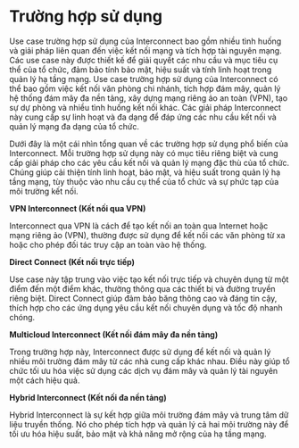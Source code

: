 # Trường hợp sử dụng

Use case trường hợp sử dụng của Interconnect bao gồm nhiều tình huống và giải pháp liên quan đến việc kết nối mạng và tích hợp tài nguyên mạng. Các use case này được thiết kế để giải quyết các nhu cầu và mục tiêu cụ thể của tổ chức, đảm bảo tính bảo mật, hiệu suất và tính linh hoạt trong quản lý hạ tầng mạng. Use case trường hợp sử dụng của Interconnect có thể bao gồm việc kết nối văn phòng chi nhánh, tích hợp đám mây, quản lý hệ thống đám mây đa nền tảng, xây dựng mạng riêng ảo an toàn (VPN), tạo sự dự phòng và nhiều tình huống kết nối khác. Các giải pháp Interconnect này cung cấp sự linh hoạt và đa dạng để đáp ứng các nhu cầu kết nối và quản lý mạng đa dạng của tổ chức.

Dưới đây là một cái nhìn tổng quan về các trường hợp sử dụng phổ biến của Interconnect. Mỗi trường hợp sử dụng này có mục tiêu riêng biệt và cung cấp giải pháp cho các yêu cầu kết nối và quản lý mạng đặc thù của tổ chức. Chúng giúp cải thiện tính linh hoạt, bảo mật, và hiệu suất trong quản lý hạ tầng mạng, tùy thuộc vào nhu cầu cụ thể của tổ chức và sự phức tạp của môi trường kết nối.

**VPN Interconnect (Kết nối qua VPN)**

Interconnect qua VPN là cách để tạo kết nối an toàn qua Internet hoặc mạng riêng ảo (VPN), thường được sử dụng để kết nối các văn phòng từ xa hoặc cho phép đối tác truy cập an toàn vào hệ thống.

**Direct Connect (Kết nối trực tiếp)**

Use case này tập trung vào việc tạo kết nối trực tiếp và chuyên dụng từ một điểm đến một điểm khác, thường thông qua các thiết bị và đường truyền riêng biệt. Direct Connect giúp đảm bảo băng thông cao và đáng tin cậy, thích hợp cho các ứng dụng yêu cầu kết nối chuyên dụng và tốc độ nhanh chóng.

**Multicloud Interconnect (Kết nối đám mây đa nền tảng)**

Trong trường hợp này, Interconnect được sử dụng để kết nối và quản lý nhiều môi trường đám mây từ các nhà cung cấp khác nhau. Điều này giúp tổ chức tối ưu hóa việc sử dụng các dịch vụ đám mây và quản lý tài nguyên một cách hiệu quả.

**Hybrid Interconnect (Kết nối đa nền tảng)**

Hybrid Interconnect là sự kết hợp giữa môi trường đám mây và trung tâm dữ liệu truyền thống. Nó cho phép tích hợp và quản lý cả hai môi trường này để tối ưu hóa hiệu suất, bảo mật và khả năng mở rộng của hạ tầng mạng.
